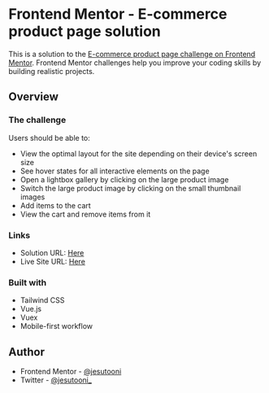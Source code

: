 # Frontend Mentor - E-commerce product page solution

This is a solution to the [E-commerce product page challenge on Frontend Mentor](https://www.frontendmentor.io/challenges/ecommerce-product-page-UPsZ9MJp6). Frontend Mentor challenges help you improve your coding skills by building realistic projects.


## Overview

### The challenge

Users should be able to:

- View the optimal layout for the site depending on their device's screen size
- See hover states for all interactive elements on the page
- Open a lightbox gallery by clicking on the large product image
- Switch the large product image by clicking on the small thumbnail images
- Add items to the cart
- View the cart and remove items from it

### Links

- Solution URL: [Here](https://your-solution-url.com)
- Live Site URL: [Here](ecommerce-page-01f790.netlify.app)

### Built with

- Tailwind CSS
- Vue.js
- Vuex
- Mobile-first workflow

## Author
- Frontend Mentor - [@jesutooni](https://www.frontendmentor.io/profile/jesutooni)
- Twitter - [@jesutooni_](https://www.twitter.com/jesutooni_)

